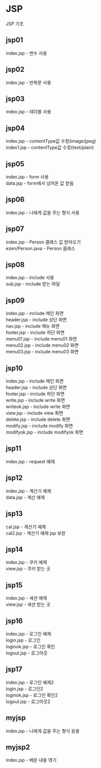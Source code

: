 # JSP  
JSP 기초  
  
## jsp01  
  index.jsp - 변수 사용  
  
## jsp02  
  index.jsp - 반복문 사용  
  
## jsp03  
  index.jsp - 테이블 사용  
  
## jsp04  
  index.jsp - contentType값 수정(image/jpeg)  
  index1.jsp - contentType값 수정(text/plain)  
  
## jsp05  
  index.jsp - form 사용  
  data.jsp - form에서 넘어온 값 받음  
  
## jsp06  
  index.jsp - 나에게 값을 주는 형식 사용  
  
## jsp07  
  index.jsp - Person 클래스 값 받아오기  
  ezen/Person.java - Person 클래스  
  
## jsp08  
  index.jsp - include 사용  
  sub.jsp - include 받는 파일  
  
## jsp09  
  index.jsp - include 메인 화면  
  header.jsp - include 상단 화면  
  nav.jsp - include 메뉴 화면  
  footer.jsp - include 하단 화면  
  menu01.jsp - include menu01 화면  
  menu02.jsp - include menu02 화면  
  menu03.jsp - include menu03 화면  
  
## jsp10  
  index.jsp - include 메인 화면  
  header.jsp - include 상단 화면  
  footer.jsp - include 하단 화면  
  write.jsp - include write 화면  
  writeok.jsp - include write 화면  
  view.jsp - include view 화면  
  delete.jsp - include delete 화면  
  modify.jsp - include modify 화면  
  modifyok.jsp - include modifyok 화면  
  
## jsp11  
  index.jsp - request 예제  
  
## jsp12  
  index.jsp - 계산기 예제  
  data.jsp - 계산 예제  
  
## jsp13  
  cal.jsp - 계산기 예제  
  cal2.jsp - 계산기 예제 jsp 보완  
  
## jsp14  
  index.jsp - 쿠키 예제  
  view.jsp - 쿠키 받는 곳  
  
## jsp15  
  index.jsp - 세션 예제  
  view.jsp - 세션 받는 곳  
  
## jsp16  
  index.jsp - 로그인 예제  
  login.jsp - 로그인  
  loginok.jsp - 로그인 확인  
  logout.jsp - 로그아웃  
  
## jsp17  
  index.jsp - 로그인 예제2  
  login.jsp - 로그인2  
  loginok.jsp - 로그인 확인2  
  logout.jsp - 로그아웃2  
  
## myjsp  
  index.jsp - 나에게 값을 주는 형식 응용  
  
## myjsp2  
  index.jsp - 배운 내용 엮기  